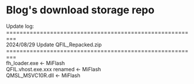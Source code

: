 # Blog's download storage repo
Update log:<br>
=========================================================</br>
2024/08/29 Update QFIL_Repacked.zip </br>
=========================================================</br>
fh_loader.exe <- MiFlash</br>
QFIL.vhost.exe.xxx renamed <- MiFlash</br>
QMSL_MSVC10R.dll <- MiFlash</br>
